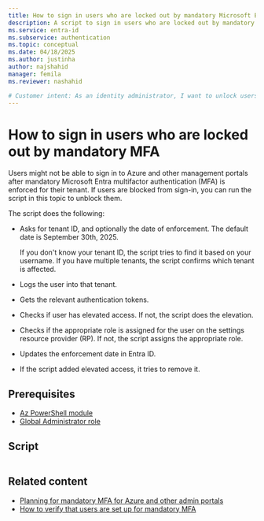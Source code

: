 ```yaml
---
title: How to sign in users who are locked out by mandatory Microsoft Entra multifactor authentication (MFA) 
description: A script to sign in users who are locked out by mandatory Microsoft Entra multifactor authentication to Azure and other management portals.
ms.service: entra-id
ms.subservice: authentication
ms.topic: conceptual
ms.date: 04/18/2025
ms.author: justinha
author: najshahid
manager: femila
ms.reviewer: nashahid

# Customer intent: As an identity administrator, I want to unlock users who are locked out by mandatory Microsoft Entra multifactor authentication (MFA).
---
```

# How to sign in users who are locked out by mandatory MFA

Users might not be able to sign in to Azure and other management portals after mandatory Microsoft Entra multifactor authentication (MFA) is enforced for their tenant. If users are blocked from sign-in, you can run the script in this topic to unblock them. 

The script does the following:

- Asks for tenant ID, and optionally the date of enforcement. The default date is September 30th, 2025. 

  If you don't know your tenant ID, the script tries to find it based on your username. If you have multiple tenants, the script confirms which tenant is affected.

- Logs the user into that tenant.
- Gets the relevant authentication tokens.
- Checks if user has elevated access. If not, the script does the elevation.
- Checks if the appropriate role is assigned for the user on the settings resource provider (RP). If not, the script assigns the appropriate role.
- Updates the enforcement date in Entra ID.
- If the script added elevated access, it tries to remove it.

## Prerequisites

- [Az PowerShell module](/powershell/azure/what-is-azure-powershell)
- [Global Administrator role](/entra/identity/role-based-access-control/permissions-reference#global-administrator)

## Script

```powershell

```

## Related content

- [Planning for mandatory MFA for Azure and other admin portals](concept-mandatory-multifactor-authentication.md)
- [How to verify that users are set up for mandatory MFA](how-to-mandatory-multifactor-authentication.md)